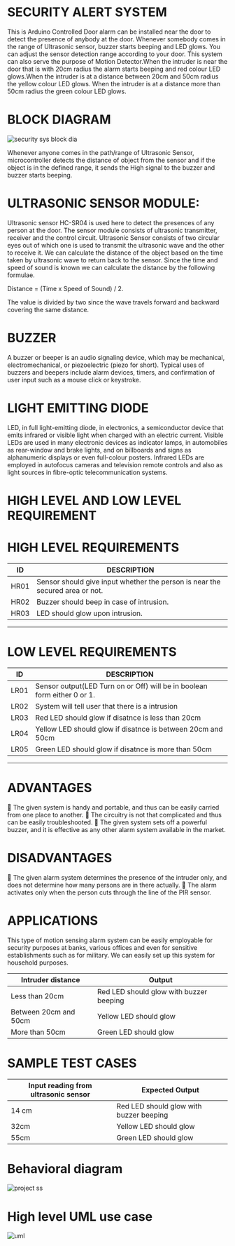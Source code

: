 #  SECURITY ALERT SYSTEM
 This is Arduino Controlled Door alarm can be installed near the door to detect the presence of anybody at the door. Whenever somebody comes in the range of Ultrasonic sensor, buzzer starts beeping and LED glows. You can adjust the sensor detection range according to your door. This system can also serve the purpose of Motion Detector.When the intruder is near the door that is with 20cm radius the alarm starts beeping and red colour LED glows.When the intruder is at a distance between  20cm and 50cm radius the yellow colour LED glows. When the intruder is at a distance more than 50cm radius the green colour LED glows.


# BLOCK DIAGRAM

![security sys block dia](https://user-images.githubusercontent.com/98822676/155678167-c7e81ee9-7864-4855-b0e5-5abf63979a36.jpg)






Whenever anyone comes in the path/range of Ultrasonic Sensor, microcontroller detects the distance of object from the sensor and if the object is in the defined range, it sends the High signal to the buzzer and buzzer starts beeping.












# ULTRASONIC SENSOR MODULE:

Ultrasonic sensor HC-SR04 is used here to detect the presences of any person at the door. The sensor module consists of ultrasonic transmitter, receiver and the control circuit. Ultrasonic Sensor consists of two circular eyes out of which one is used to transmit the ultrasonic wave and the other to receive it.
We can calculate the distance of the object based on the time taken by ultrasonic wave to return back to the sensor. Since the time and speed of sound is known we can calculate the distance by the following formulae.

Distance = (Time x Speed of Sound) / 2.

The value is divided by two since the wave travels forward and backward covering the same distance. 


# BUZZER

A buzzer or beeper is an audio signaling device, which may be mechanical, electromechanical, or piezoelectric (piezo for short). Typical uses of buzzers and beepers include alarm devices, timers, and confirmation of user input such as a mouse click or keystroke.

# LIGHT EMITTING DIODE

LED, in full light-emitting diode, in electronics, a semiconductor device that emits infrared or visible light when charged with an electric current. Visible LEDs are used in many electronic devices as indicator lamps, in automobiles as rear-window and brake lights, and on billboards and signs as alphanumeric displays or even full-colour posters. Infrared LEDs are employed in autofocus cameras and television remote controls and also as light sources in fibre-optic telecommunication systems.

# HIGH LEVEL AND LOW LEVEL REQUIREMENT

# HIGH LEVEL REQUIREMENTS

| ID     |                           DESCRIPTION                                                 |
|--------|---------------------------------------------------------------------------------------|
| HR01   |   Sensor should give input whether the person is near the secured area or not.       |
| HR02   |   Buzzer should beep in case of intrusion.                                            |
| HR03   |   LED should glow upon intrusion.                                                     |

------------------------------------------------------------------------------------------------

# LOW LEVEL REQUIREMENTS

| ID     |                           DESCRIPTION                                                 |
|--------|---------------------------------------------------------------------------------------|
| LR01   | Sensor output(LED Turn on or Off) will be in boolean form either 0 or 1.              |
| LR02   |   System will tell user that there is a intrusion                                     |
| LR03   |   Red LED should glow if disatnce is less than 20cm                                   |
| LR04   |   Yellow LED should glow if disatnce is between  20cm and 50cm                        |
| LR05   |   Green LED should glow if disatnce is more than 50cm                                 |    

                                               
------------------------------------------------------------------------------------------------

# ADVANTAGES
 The given system is handy and portable, and thus can be easily carried from one place to another.
 The circuitry is not that complicated and thus can be easily troubleshooted.
 The given system sets off a powerful buzzer, and it is effective as any other alarm system
available in the market.
# DISADVANTAGES
 The given alarm system determines the presence of the intruder only, and does not determine how
many persons are in there actually.
 The alarm activates only when the person cuts through the line of the PIR sensor.
# APPLICATIONS
This type of motion sensing alarm system can be easily employable for security purposes at banks,
various offices and even for sensitive establishments such as for military. We can easily set up 
this system for household purposes.

| Intruder distance     |                           Output                                                      |
|--------------------   |---------------------------------------------------------------------------------------|
| Less than 20cm        |          Red LED should glow with buzzer beeping                                      |
| Between 20cm and 50cm |              Yellow LED should glow                                                   |
| More than 50cm        |                Green LED should glow                                                          





# SAMPLE TEST CASES

| Input reading from ultrasonic sensor   |                         Expected   Output                                             |
|--------------------------------------  |---------------------------------------------------------------------------------------|
|    14 cm                               |          Red LED should glow with buzzer beeping                                      |
|    32cm                                |              Yellow LED should glow                                                   |
|    55cm                                |                Green LED should glow                                                  |      



# Behavioral diagram


![project ss](https://user-images.githubusercontent.com/98822676/156205676-f489eb76-8644-481e-906c-c63922a233a8.jpg)


# High level UML use case

![uml](https://user-images.githubusercontent.com/98822676/156802716-81473d87-aa45-45b0-8254-f6638a3b9a51.jpg)

